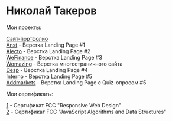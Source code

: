 # Николай Такеров

Мои проекты:

[Сайт-портфолио](https://tacker115.github.io/portfolio/ "Сайт-портфолио") <br>
[Anst](https://tacker115.github.io/anst/ "Anst") - Верстка Landing Page #1 <br>
[Alecto](https://tacker115.github.io/alecto/ "Alecto") - Верстка Landing Page #2 <br>
[WeFinance](https://tacker115.github.io/wef/ "WeFinance") - Верстка Landing Page #3 <br>
[Womazing](https://tacker115.github.io/womazing/ "Womazing") - Верстка многостраничного сайта <br>
[Desp](https://tacker115.github.io/desp/ "Desp") - Верстка Landing Page #4 <br>
[Interno](https://tacker115.github.io/interno/ "Interno") - Верстка Landing Page #5 <br>
[Addmarkets](https://tacker115.github.io/addmarkets/ "Addmarkets") - Верстка Landing Page c Quiz-опросом #5

Мои сертификаты:

[1]( https://www.freecodecamp.org/certification/nikolaytacker/responsive-web-design "#1") - Сертификат FCC "Responsive Web Design" <br>
[2]( https://www.freecodecamp.org/certification/nikolaytacker/javascript-algorithms-and-data-structures "#2") - Сертификат FCC "JavaScript Algorithms and Data Structures" 

